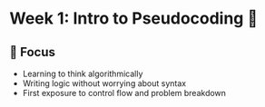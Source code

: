 # Week 1: Intro to Pseudocoding 🧠

## 🧭 Focus
- Learning to think algorithmically
- Writing logic without worrying about syntax
- First exposure to control flow and problem breakdown
